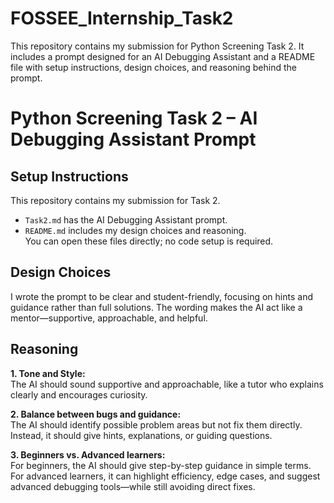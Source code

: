 # FOSSEE_Internship_Task2
This repository contains my submission for Python Screening Task 2. It includes a prompt designed for an AI Debugging Assistant and a README file with setup instructions, design choices, and reasoning behind the prompt.


# Python Screening Task 2 – AI Debugging Assistant Prompt

## Setup Instructions
This repository contains my submission for Task 2.  
- `Task2.md` has the AI Debugging Assistant prompt.  
- `README.md` includes my design choices and reasoning.  
You can open these files directly; no code setup is required.

## Design Choices
I wrote the prompt to be clear and student-friendly, focusing on hints and guidance rather than full solutions. The wording makes the AI act like a mentor—supportive, approachable, and helpful.

## Reasoning
**1. Tone and Style:**  
The AI should sound supportive and approachable, like a tutor who explains clearly and encourages curiosity.  

**2. Balance between bugs and guidance:**  
The AI should identify possible problem areas but not fix them directly. Instead, it should give hints, explanations, or guiding questions.  

**3. Beginners vs. Advanced learners:**  
For beginners, the AI should give step-by-step guidance in simple terms. For advanced learners, it can highlight efficiency, edge cases, and suggest advanced debugging tools—while still avoiding direct fixes.
